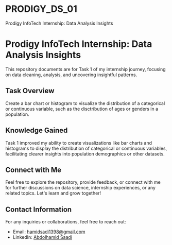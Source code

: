 # PRODIGY_DS_01
Prodigy InfoTech Internship: Data Analysis Insights
# Prodigy InfoTech Internship: Data Analysis Insights

This repository documents are for Task 1 of my internship journey, focusing on data cleaning, analysis, and uncovering insightful patterns.

## Task Overview

Create a bar chart or histogram to visualize the distribution of a categorical or continuous variable, such as the disctribution of ages or genders in a population.

## Knowledge Gained

Task 1 improved my ability to create visualizations like bar charts and histograms to display the distribution of categorical or continuous variables, facilitating clearer insights into population demographics or other datasets.

## Connect with Me

Feel free to explore the repository, provide feedback, or connect with me for further discussions on data science, internship experiences, or any related topics. Let's learn and grow together!

## Contact Information

For any inquiries or collaborations, feel free to reach out:

- Email: [hamidsadi1398@gmail.com](mailto:hamidsadi1398@gmail.com)
- LinkedIn: [Abdolhamid Saadi](www.linkedin.com/in/abdolhamid-saadi)
